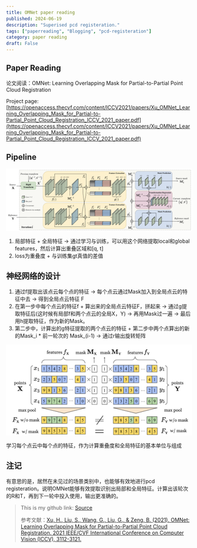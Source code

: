 ```yaml
---
title: OMNet paper reading
published: 2024-06-19
description: "Superised pcd registeration."
tags: ["paperreading", "Blogging", "pcd-registeration"]
category: paper reading
draft: False
---
```


## Paper Reading

论文阅读：OMNet: Learning Overlapping Mask for Partial-to-Partial Point Cloud Registration

Project page:[https://openaccess.thecvf.com/content/ICCV2021/papers/Xu_OMNet_Learning_Overlapping_Mask_for_Partial-to-Partial_Point_Cloud_Registration_ICCV_2021_paper.pdf](https://openaccess.thecvf.com/content/ICCV2021/papers/Xu_OMNet_Learning_Overlapping_Mask_for_Partial-to-Partial_Point_Cloud_Registration_ICCV_2021_paper.pdf)

## Pipeline

<center>

![pipeline](./image00.png)
</center>

1. 局部特征 + 全局特征 -> 通过学习与训练，可以用这个网络提取local和global features，然后计算出重叠区域和[q, t]
2. loss为重叠度 + 与训练集gt真值的差值

## 神经网络的设计

1. 通过f提取出该点云每个点的特征 → 每个点云通过Mask加入到全局点云的特征中去 → 得到全局点云特征 F
2. 在第一步中每个点云的特征f + 算出来的全局点云特征F，拼起来 → 通过g提取特征后(这时候有局部f和两个点云的全局X，Y) → 再用Mask过一遍 → 最后用h提取特征，作为新的Mask。
3. 第二步中，计算出的g特征提取的两个点云的特征 + 第二步中两个点算出的新的Mask_i * 前一轮次的 Mask_(i-1) → 通过r输出旋转矩阵

<center>

![feature extraction](./image01.png)
</center>

学习每个点云中每个点的特征，作为计算重叠度和全局特征的基本单位与组成

## 注记

有意思的是，居然在未见过的场景类别中，也能够有效地进行pcd registeration。说明OMNet能够有效提取识别出局部和全局特征。计算出该轮次的R和T，再到下一轮中投入使用，输出更准确的。

> This is my github link: [Source](https://github.com/Kairui-SHI)
>
> 参考文献：[Xu, H., Liu, S., Wang, G., Liu, G., & Zeng, B. (2021). OMNet: Learning Overlapping Mask for Partial-to-Partial Point Cloud Registration. 2021 IEEE/CVF International Conference on Computer Vision (ICCV), 3112-3121.](https://openaccess.thecvf.com/content/ICCV2021/papers/Xu_OMNet_Learning_Overlapping_Mask_for_Partial-to-Partial_Point_Cloud_Registration_ICCV_2021_paper.pdf)
